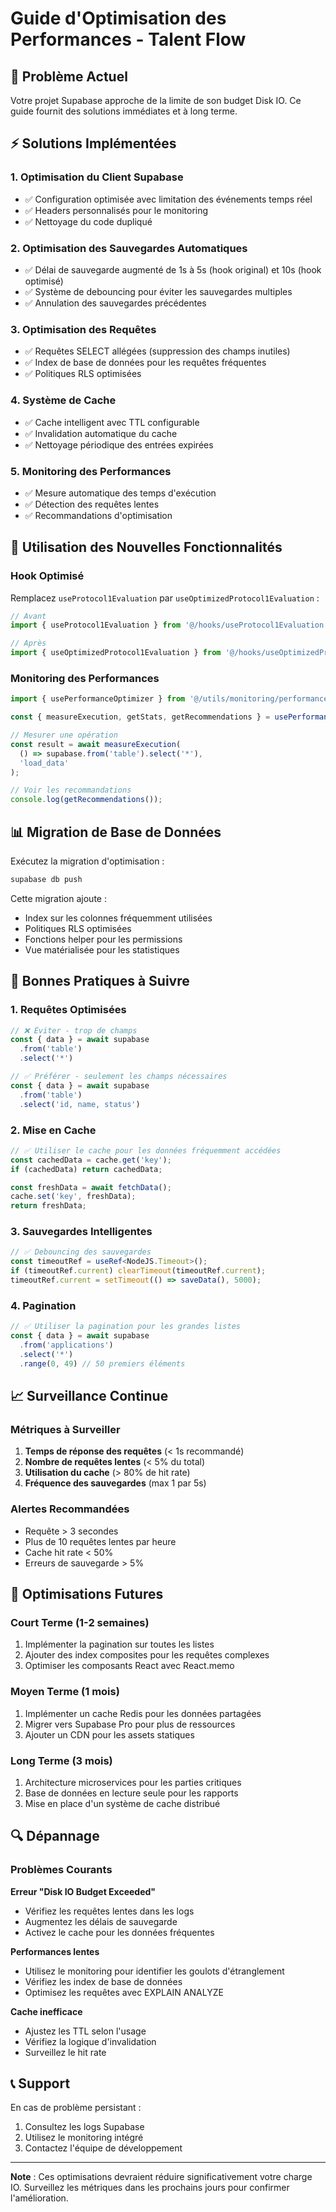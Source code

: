 # Guide d'Optimisation des Performances - Talent Flow

## 🚨 Problème Actuel
Votre projet Supabase approche de la limite de son budget Disk IO. Ce guide fournit des solutions immédiates et à long terme.

## ⚡ Solutions Implémentées

### 1. Optimisation du Client Supabase
- ✅ Configuration optimisée avec limitation des événements temps réel
- ✅ Headers personnalisés pour le monitoring
- ✅ Nettoyage du code dupliqué

### 2. Optimisation des Sauvegardes Automatiques
- ✅ Délai de sauvegarde augmenté de 1s à 5s (hook original) et 10s (hook optimisé)
- ✅ Système de debouncing pour éviter les sauvegardes multiples
- ✅ Annulation des sauvegardes précédentes

### 3. Optimisation des Requêtes
- ✅ Requêtes SELECT allégées (suppression des champs inutiles)
- ✅ Index de base de données pour les requêtes fréquentes
- ✅ Politiques RLS optimisées

### 4. Système de Cache
- ✅ Cache intelligent avec TTL configurable
- ✅ Invalidation automatique du cache
- ✅ Nettoyage périodique des entrées expirées

### 5. Monitoring des Performances
- ✅ Mesure automatique des temps d'exécution
- ✅ Détection des requêtes lentes
- ✅ Recommandations d'optimisation

## 🔧 Utilisation des Nouvelles Fonctionnalités

### Hook Optimisé
Remplacez `useProtocol1Evaluation` par `useOptimizedProtocol1Evaluation` :

```typescript
// Avant
import { useProtocol1Evaluation } from '@/hooks/useProtocol1Evaluation';

// Après
import { useOptimizedProtocol1Evaluation } from '@/hooks/useOptimizedProtocol1Evaluation';
```

### Monitoring des Performances
```typescript
import { usePerformanceOptimizer } from '@/utils/monitoring/performanceOptimizer';

const { measureExecution, getStats, getRecommendations } = usePerformanceOptimizer();

// Mesurer une opération
const result = await measureExecution(
  () => supabase.from('table').select('*'),
  'load_data'
);

// Voir les recommandations
console.log(getRecommendations());
```

## 📊 Migration de Base de Données

Exécutez la migration d'optimisation :

```bash
supabase db push
```

Cette migration ajoute :
- Index sur les colonnes fréquemment utilisées
- Politiques RLS optimisées
- Fonctions helper pour les permissions
- Vue matérialisée pour les statistiques

## 🎯 Bonnes Pratiques à Suivre

### 1. Requêtes Optimisées
```typescript
// ❌ Éviter - trop de champs
const { data } = await supabase
  .from('table')
  .select('*')

// ✅ Préférer - seulement les champs nécessaires
const { data } = await supabase
  .from('table')
  .select('id, name, status')
```

### 2. Mise en Cache
```typescript
// ✅ Utiliser le cache pour les données fréquemment accédées
const cachedData = cache.get('key');
if (cachedData) return cachedData;

const freshData = await fetchData();
cache.set('key', freshData);
return freshData;
```

### 3. Sauvegardes Intelligentes
```typescript
// ✅ Debouncing des sauvegardes
const timeoutRef = useRef<NodeJS.Timeout>();
if (timeoutRef.current) clearTimeout(timeoutRef.current);
timeoutRef.current = setTimeout(() => saveData(), 5000);
```

### 4. Pagination
```typescript
// ✅ Utiliser la pagination pour les grandes listes
const { data } = await supabase
  .from('applications')
  .select('*')
  .range(0, 49) // 50 premiers éléments
```

## 📈 Surveillance Continue

### Métriques à Surveiller
1. **Temps de réponse des requêtes** (< 1s recommandé)
2. **Nombre de requêtes lentes** (< 5% du total)
3. **Utilisation du cache** (> 80% de hit rate)
4. **Fréquence des sauvegardes** (max 1 par 5s)

### Alertes Recommandées
- Requête > 3 secondes
- Plus de 10 requêtes lentes par heure
- Cache hit rate < 50%
- Erreurs de sauvegarde > 5%

## 🚀 Optimisations Futures

### Court Terme (1-2 semaines)
1. Implémenter la pagination sur toutes les listes
2. Ajouter des index composites pour les requêtes complexes
3. Optimiser les composants React avec React.memo

### Moyen Terme (1 mois)
1. Implémenter un cache Redis pour les données partagées
2. Migrer vers Supabase Pro pour plus de ressources
3. Ajouter un CDN pour les assets statiques

### Long Terme (3 mois)
1. Architecture microservices pour les parties critiques
2. Base de données en lecture seule pour les rapports
3. Mise en place d'un système de cache distribué

## 🔍 Dépannage

### Problèmes Courants

**Erreur "Disk IO Budget Exceeded"**
- Vérifiez les requêtes lentes dans les logs
- Augmentez les délais de sauvegarde
- Activez le cache pour les données fréquentes

**Performances lentes**
- Utilisez le monitoring pour identifier les goulots d'étranglement
- Vérifiez les index de base de données
- Optimisez les requêtes avec EXPLAIN ANALYZE

**Cache inefficace**
- Ajustez les TTL selon l'usage
- Vérifiez la logique d'invalidation
- Surveillez le hit rate

## 📞 Support

En cas de problème persistant :
1. Consultez les logs Supabase
2. Utilisez le monitoring intégré
3. Contactez l'équipe de développement

---

**Note** : Ces optimisations devraient réduire significativement votre charge IO. Surveillez les métriques dans les prochains jours pour confirmer l'amélioration.
